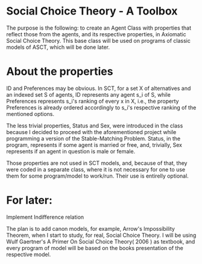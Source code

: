 # Social Choice Theory - A Toolbox

The purpose is the following: to create an Agent Class with properties that reflect those from the agents, and its respective properties, in Axiomatic Social Choice Theory. This base class will be used on programs of classic models of ASCT, which will be done later.

# About the properties

ID and Preferences may be obvious. In SCT, for a set X of alternatives and an indexed set S of agents, ID represents any agent s_i of S, while Preferences represents s_i's ranking of every x in X, i.e., the property Preferences is already ordered accordingly to s_i's respective ranking of the mentioned options.

The less trivial properties, Status and Sex, were introduced in the class because I decided to proceed with the aforementioned project while programming a version of the Stable-Matching Problem. Status, in the program, represents if some agent is married or free, and, trivially, Sex represents if an agent in question is male or female.

Those properties are not used in SCT models, and, because of that, they were coded in a separate class, where it is not necessary for one to use them for some program/model to work/run. Their use is entirelly optional.

# For later:

Implement Indifference relation

The plan is to add canon models, for example, Arrow's Impossíbility Theorem, when I start to study, for real, Social Choice Theory. I will be using Wulf Gaertner's A Primer On Social Choice Theory( 2006 ) as textbook, and every program of model will be based on the books presentation of the respective model.
